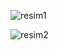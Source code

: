![resim1](https://user-images.githubusercontent.com/78204287/115951732-0ef2e000-a4eb-11eb-9a98-25f24f797b0d.png)

![resim2](https://user-images.githubusercontent.com/78204287/115951735-10bca380-a4eb-11eb-8d94-41f715ccd28b.png)
